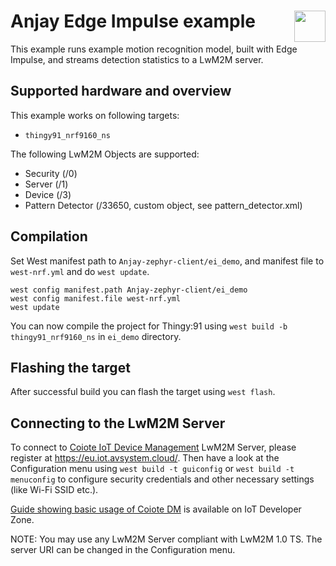 # Anjay Edge Impulse example [<img align="right" height="50px" src="https://avsystem.github.io/Anjay-doc/_images/avsystem_logo.png">](http://www.avsystem.com/)

This example runs example motion recognition model, built with Edge Impulse, and streams detection statistics to a LwM2M server.
## Supported hardware and overview

This example works on following targets:
 - `thingy91_nrf9160_ns`

The following LwM2M Objects are supported:
 - Security (/0)
 - Server (/1)
 - Device (/3)
 - Pattern Detector (/33650, custom object, see pattern_detector.xml)

## Compilation

Set West manifest path to `Anjay-zephyr-client/ei_demo`, and manifest file to `west-nrf.yml` and do `west update`.
```
west config manifest.path Anjay-zephyr-client/ei_demo
west config manifest.file west-nrf.yml
west update
```

You can now compile the project for Thingy:91 using `west build -b thingy91_nrf9160_ns` in `ei_demo` directory.

## Flashing the target

After successful build you can flash the target using `west flash`.

## Connecting to the LwM2M Server

To connect to [Coiote IoT Device
Management](https://www.avsystem.com/products/coiote-iot-device-management-platform/)
LwM2M Server, please register at https://eu.iot.avsystem.cloud/. Then have
a look at the Configuration menu using `west build -t guiconfig` or `west build -t menuconfig` to configure security credentials and other
necessary settings (like Wi-Fi SSID etc.).

[Guide showing basic usage of Coiote DM](https://iotdevzone.avsystem.com/docs/IoT_quick_start/Device_onboarding/)
is available on IoT Developer Zone.

NOTE: You may use any LwM2M Server compliant with LwM2M 1.0 TS. The server URI
can be changed in the Configuration menu.
